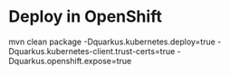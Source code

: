  # Deploy in OpenShift
 mvn clean package  -Dquarkus.kubernetes.deploy=true -Dquarkus.kubernetes-client.trust-certs=true -Dquarkus.openshift.expose=true